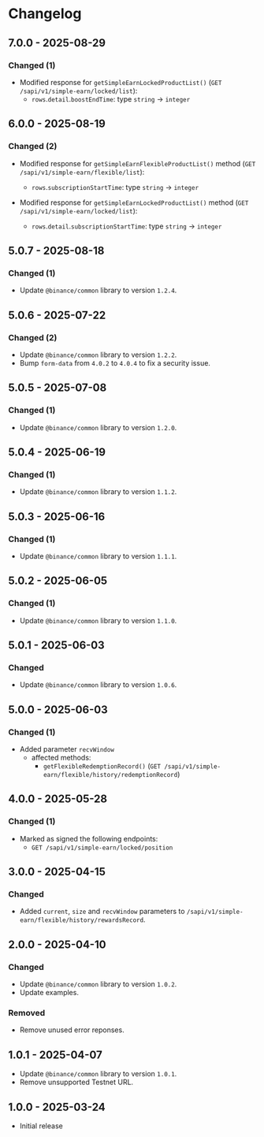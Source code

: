 # Changelog

## 7.0.0 - 2025-08-29

### Changed (1)

- Modified response for `getSimpleEarnLockedProductList()` (`GET /sapi/v1/simple-earn/locked/list`):
  - `rows`.`detail`.`boostEndTime`: type `string` → `integer`

## 6.0.0 - 2025-08-19

### Changed (2)

- Modified response for `getSimpleEarnFlexibleProductList()` method (`GET /sapi/v1/simple-earn/flexible/list`):
  - `rows`.`subscriptionStartTime`: type `string` → `integer`

- Modified response for `getSimpleEarnLockedProductList()` method (`GET /sapi/v1/simple-earn/locked/list`):
  - `rows`.`detail`.`subscriptionStartTime`: type `string` → `integer`

## 5.0.7 - 2025-08-18

### Changed (1)

- Update `@binance/common` library to version `1.2.4`.

## 5.0.6 - 2025-07-22

### Changed (2)

- Update `@binance/common` library to version `1.2.2`.
- Bump `form-data` from `4.0.2` to `4.0.4` to fix a security issue.

## 5.0.5 - 2025-07-08

### Changed (1)

- Update `@binance/common` library to version `1.2.0`.

## 5.0.4 - 2025-06-19

### Changed (1)

- Update `@binance/common` library to version `1.1.2`.

## 5.0.3 - 2025-06-16

### Changed (1)

- Update `@binance/common` library to version `1.1.1`.

## 5.0.2 - 2025-06-05

### Changed (1)

- Update `@binance/common` library to version `1.1.0`.

## 5.0.1 - 2025-06-03

### Changed

- Update `@binance/common` library to version `1.0.6`.

## 5.0.0 - 2025-06-03

### Changed (1)

- Added parameter `recvWindow`
  - affected methods:
    - `getFlexibleRedemptionRecord()` (`GET /sapi/v1/simple-earn/flexible/history/redemptionRecord`)

## 4.0.0 - 2025-05-28

### Changed (1)

- Marked as signed the following endpoints:
  - `GET /sapi/v1/simple-earn/locked/position`

## 3.0.0 - 2025-04-15

### Changed

- Added `current`, `size` and `recvWindow` parameters to `/sapi/v1/simple-earn/flexible/history/rewardsRecord`.

## 2.0.0 - 2025-04-10

### Changed

- Update `@binance/common` library to version `1.0.2`.
- Update examples.

### Removed

- Remove unused error reponses.

## 1.0.1 - 2025-04-07

- Update `@binance/common` library to version `1.0.1`.
- Remove unsupported Testnet URL.

## 1.0.0 - 2025-03-24

- Initial release
